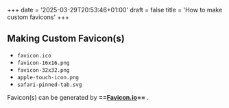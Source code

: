 +++
date = '2025-03-29T20:53:46+01:00'
draft = false
title = 'How to make custom favicons'
+++

## Making Custom Favicon(s)

- `favicon.ico`
- `favicon-16x16.png`
- `favicon-32x32.png`
- `apple-touch-icon.png`
- `safari-pinned-tab.svg`

Favicon(s) can be generated by **==[Favicon.io](https://favicon.io)==** .